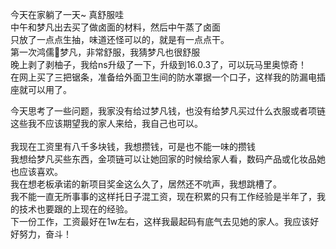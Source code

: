 今天在家躺了一天~ 真舒服哇 </br>
中午和梦凡出去买了做卤面的材料，然后中午蒸了卤面</br>
只放了一点点生抽，味道还怪可以的，就是有一点点干。</br>
第一次鸿儒👀梦凡，非常舒服，我猜梦凡也很舒服</br>
晚上剥了剥柚子，我给ns升级了一下，升级到16.0.3了，可以玩马里奥惊奇！</br>
在网上买了三把锯条，准备给外面卫生间的防水罩据一个口子，这样我的防漏电插座就可以用了。</br>

今天思考了一些问题，我家没有给过梦凡钱，也没有给梦凡买过什么衣服或者项链</br>
这些我不应该期望我的家人来给，我自己也可以。</br>  
我现在工资里有八千多块钱，我想攒钱，可是也不能一味的攒钱</br>
我想给梦凡买些东西，金项链可以让她回家的时候给家人看，数码产品或化妆品她也应该喜欢。</br>
我在想老板承诺的新项目奖金这么久了，居然还不吭声，我想跳槽了。</br>
 我不能一直无所事事的这样托日子混工资，现在积累的只有工作经验是半年了，我的技术也要跟的上现在的经验。</br>
 下一份工作，工资最好在1w左右，这样我最起码有底气去见她的家人。我应该好好努力，奋斗！</br>